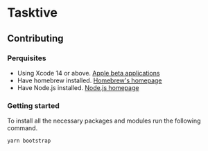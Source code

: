 # Tasktive

## Contributing

### Perquisites

- Using Xcode 14 or above. [Apple beta applications](https://developer.apple.com/download/applications/)
- Have homebrew installed. [Homebrew's homepage](https://brew.sh/index_nl)
- Have Node.js installed. [Node.js homepage](https://nodejs.org/en/)

### Getting started

To install all the necessary packages and modules run the following command.

```shell
yarn bootstrap
```

